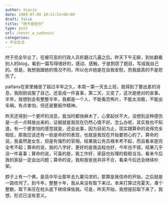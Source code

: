 ```yaml
---
author: Xiaxia
date: 2009-07-09 10:13:51+00:00
draft: false
title: “绝不是悲伤”
type: post
url: /never_a_sadness/
categories:
- 平淡生活
---
```


终于完全毕业了，在被可恶的行政人员折磨过几遍之后。昨天下午无聊，到处翻看别人的blog，看到一篇写得很好的，感动、感触，于是剽窃了题目，写成我自己的。但是，我想我跟她的情况不同，所以也许她是在自我安慰，而我就真的不是悲伤了。

palfans在家里蜷居了超过半年之久，本周一第一天去上班，就得到了要出差的消息，我刚刚说服了自己，还变成一件喜事，第二天，又变了，这次是绝对的哀事。半年，我想到会有整整半年，我都是一个人，不能看恐怖片，不能太消极，不能出车祸，有点害怕，但还是要振作精神。

昨天还得到一个更坏的消息，我当时都快麻木了，心里起伏不大，没想到这种感伤是一点一点释放出来的，证据就是我现在仍然心情不好。怎么办呢，其实我也不知道。有一个更害怕的感觉就是，还会出事，因为目前为止，现实跟算命的说得完全相反，那我应该还有一些是命好的表现，也就是我现在开始要担心的了。算命的说，我虽然是女生，但是有强烈的官相，结果我公务员根本考不起，而且看来是完全考不起；算命的说，我的八字好，更好的是我运程也好，今年也不错，结果几乎没一件喜事；算命的说，可喜的是，我工作好，家庭也处理的稳稳当当，看来今后我的家庭一定会出问题；算命的说，我和我爸爸并非不合，看来今后还会继续吵架。

脖子上有一个佛，是高中毕业那年去九寨沟求的，那算是我信命的开始，之后就是一路坎坷了。到今年，整整十年，我从来没有取下来过。本来打算过完夏天，凑个整数，取下来压在枕头底下继续保佑我。可是，昨天开始，我想提前取下来了，我想，形式已没有意义。
